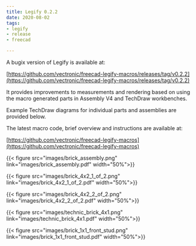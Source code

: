 ```yaml
---
title: Legify 0.2.2
date: 2020-08-02
tags: 
- legify
- release
- freecad

---
```


A bugix version of Legify is available at:

[https://github.com/vectronic/freecad-legify-macros/releases/tag/v0.2.2](https://github.com/vectronic/freecad-legify-macros/releases/tag/v0.2.2)

It provides improvements to measurements and rendering based on using the macro generated parts
in Assembly V4 and TechDraw workbenches.

Example TechDraw diagrams for individual parts and assemblies are provided below.

<!--more-->

The latest macro code, brief overview and instructions are available at: 

[https://github.com/vectronic/freecad-legify-macros](https://github.com/vectronic/freecad-legify-macros)

{{< figure src="images/brick_assembly.png" link="images/brick_assembly.pdf" width="50%">}}

{{< figure src="images/brick_4x2_1_of_2.png" link="images/brick_4x2_1_of_2.pdf" width="50%">}}

{{< figure src="images/brick_4x2_2_of_2.png" link="images/brick_4x2_2_of_2.pdf" width="50%">}}

{{< figure src="images/technic_brick_4x1.png" link="images/technic_brick_4x1.pdf" width="50%">}}

{{< figure src="images/brick_1x1_front_stud.png" link="images/brick_1x1_front_stud.pdf" width="50%">}}
